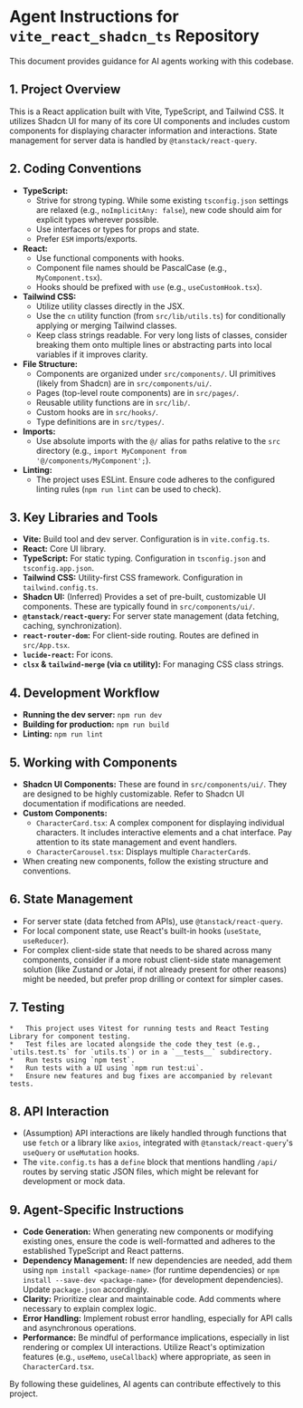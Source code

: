# Agent Instructions for `vite_react_shadcn_ts` Repository

This document provides guidance for AI agents working with this codebase.

## 1. Project Overview

This is a React application built with Vite, TypeScript, and Tailwind CSS. It utilizes Shadcn UI for many of its core UI components and includes custom components for displaying character information and interactions. State management for server data is handled by `@tanstack/react-query`.

## 2. Coding Conventions

*   **TypeScript:**
    *   Strive for strong typing. While some existing `tsconfig.json` settings are relaxed (e.g., `noImplicitAny: false`), new code should aim for explicit types wherever possible.
    *   Use interfaces or types for props and state.
    *   Prefer `ESM` imports/exports.
*   **React:**
    *   Use functional components with hooks.
    *   Component file names should be PascalCase (e.g., `MyComponent.tsx`).
    *   Hooks should be prefixed with `use` (e.g., `useCustomHook.tsx`).
*   **Tailwind CSS:**
    *   Utilize utility classes directly in the JSX.
    *   Use the `cn` utility function (from `src/lib/utils.ts`) for conditionally applying or merging Tailwind classes.
    *   Keep class strings readable. For very long lists of classes, consider breaking them onto multiple lines or abstracting parts into local variables if it improves clarity.
*   **File Structure:**
    *   Components are organized under `src/components/`. UI primitives (likely from Shadcn) are in `src/components/ui/`.
    *   Pages (top-level route components) are in `src/pages/`.
    *   Reusable utility functions are in `src/lib/`.
    *   Custom hooks are in `src/hooks/`.
    *   Type definitions are in `src/types/`.
*   **Imports:**
    *   Use absolute imports with the `@/` alias for paths relative to the `src` directory (e.g., `import MyComponent from '@/components/MyComponent';`).
*   **Linting:**
    *   The project uses ESLint. Ensure code adheres to the configured linting rules (`npm run lint` can be used to check).

## 3. Key Libraries and Tools

*   **Vite:** Build tool and dev server. Configuration is in `vite.config.ts`.
*   **React:** Core UI library.
*   **TypeScript:** For static typing. Configuration in `tsconfig.json` and `tsconfig.app.json`.
*   **Tailwind CSS:** Utility-first CSS framework. Configuration in `tailwind.config.ts`.
*   **Shadcn UI:** (Inferred) Provides a set of pre-built, customizable UI components. These are typically found in `src/components/ui/`.
*   **`@tanstack/react-query`:** For server state management (data fetching, caching, synchronization).
*   **`react-router-dom`:** For client-side routing. Routes are defined in `src/App.tsx`.
*   **`lucide-react`:** For icons.
*   **`clsx` & `tailwind-merge` (via `cn` utility):** For managing CSS class strings.

## 4. Development Workflow

*   **Running the dev server:** `npm run dev`
*   **Building for production:** `npm run build`
*   **Linting:** `npm run lint`

## 5. Working with Components

*   **Shadcn UI Components:** These are found in `src/components/ui/`. They are designed to be highly customizable. Refer to Shadcn UI documentation if modifications are needed.
*   **Custom Components:**
    *   `CharacterCard.tsx`: A complex component for displaying individual characters. It includes interactive elements and a chat interface. Pay attention to its state management and event handlers.
    *   `CharacterCarousel.tsx`: Displays multiple `CharacterCard`s.
*   When creating new components, follow the existing structure and conventions.

## 6. State Management

*   For server state (data fetched from APIs), use `@tanstack/react-query`.
*   For local component state, use React's built-in hooks (`useState`, `useReducer`).
*   For complex client-side state that needs to be shared across many components, consider if a more robust client-side state management solution (like Zustand or Jotai, if not already present for other reasons) might be needed, but prefer prop drilling or context for simpler cases.

## 7. Testing
    *   This project uses Vitest for running tests and React Testing Library for component testing.
    *   Test files are located alongside the code they test (e.g., `utils.test.ts` for `utils.ts`) or in a `__tests__` subdirectory.
    *   Run tests using `npm test`.
    *   Run tests with a UI using `npm run test:ui`.
    *   Ensure new features and bug fixes are accompanied by relevant tests.

## 8. API Interaction

*   (Assumption) API interactions are likely handled through functions that use `fetch` or a library like `axios`, integrated with `@tanstack/react-query`'s `useQuery` or `useMutation` hooks.
*   The `vite.config.ts` has a `define` block that mentions handling `/api/` routes by serving static JSON files, which might be relevant for development or mock data.

## 9. Agent-Specific Instructions

*   **Code Generation:** When generating new components or modifying existing ones, ensure the code is well-formatted and adheres to the established TypeScript and React patterns.
*   **Dependency Management:** If new dependencies are needed, add them using `npm install <package-name>` (for runtime dependencies) or `npm install --save-dev <package-name>` (for development dependencies). Update `package.json` accordingly.
*   **Clarity:** Prioritize clear and maintainable code. Add comments where necessary to explain complex logic.
*   **Error Handling:** Implement robust error handling, especially for API calls and asynchronous operations.
*   **Performance:** Be mindful of performance implications, especially in list rendering or complex UI interactions. Utilize React's optimization features (e.g., `useMemo`, `useCallback`) where appropriate, as seen in `CharacterCard.tsx`.

By following these guidelines, AI agents can contribute effectively to this project.
